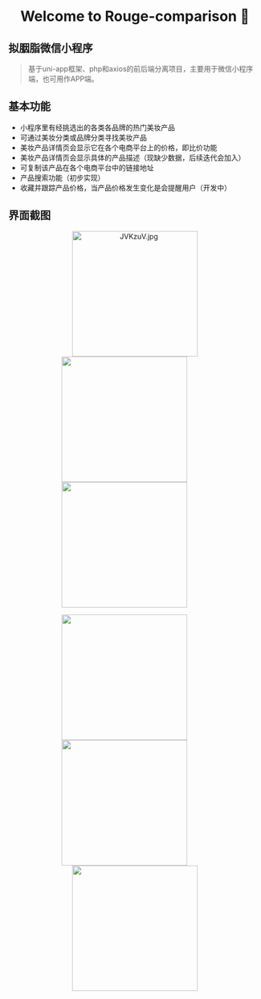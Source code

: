 <h1 align="center">Welcome to Rouge-comparison 👋</h1>

## 拟胭脂微信小程序

> 基于uni-app框架、php和axios的前后端分离项目，主要用于微信小程序端，也可用作APP端。

## 基本功能

- 小程序里有经挑选出的各类各品牌的热门美妆产品
- 可通过美妆分类或品牌分类寻找美妆产品
- 美妆产品详情页会显示它在各个电商平台上的价格，即比价功能
- 美妆产品详情页会显示具体的产品描述（现缺少数据，后续迭代会加入）
- 可复制该产品在各个电商平台中的链接地址
- 产品搜索功能（初步实现）
- 收藏并跟踪产品价格，当产品价格发生变化是会提醒用户（开发中）

## 界面截图

<figure class="half" style="text-align: center;">
    <img src="https://s1.ax1x.com/2020/04/17/JVKzuV.jpg" alt="JVKzuV.jpg" border="0" width="250" />
    <img src="https://s1.ax1x.com/2020/04/17/JVKvj0.jpg" border="0" width="250" style="margin-right: 10%"  />
    <img src="https://s1.ax1x.com/2020/04/17/JVMCEF.png" border="0" width="250" style="margin-right: 10%" />
</figure>

<figure class="half" style="text-align: center;">
    <img src="https://s1.ax1x.com/2020/04/17/JVMPN4.png" border="0" width="250" style="margin-right: 10%" />
    <img src="https://s1.ax1x.com/2020/04/17/JVMpHU.png" border="0" width="250" style="margin-right: 10%" />
    <img src="https://s1.ax1x.com/2020/04/17/JVMSBT.jpg" border="0" width="250" />
</figure>


